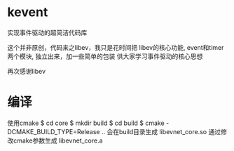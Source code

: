 # kevent
实现事件驱动的超简洁代码库

这个并非原创，代码来之libev，我只是花时间把
libev的核心功能, event和timer两个模块, 独立出来，加一些简单的包装
供大家学习事件驱动的核心思想

再次感谢libev

# 编译
使用cmake
$ cd core
$ mkdir build
$ cd build
$ cmake -DCMAKE_BUILD_TYPE=Release ..
会在build目录生成 libevnet_core.so
通过修改cmake参数生成 libevnet_core.a
